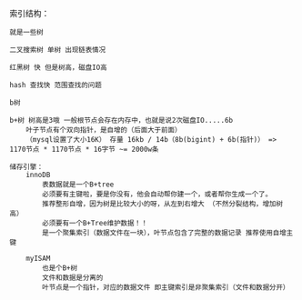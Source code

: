 

索引结构：

    就是一些树
    
    二叉搜索树 单树 出现链表情况
    
    红黑树 快 但是树高，磁盘IO高
    
    hash 查找快 范围查找的问题
    
    b树 
    
    b+树 树高是3哦 一般根节点会存在内存中，也就是说2次磁盘IO.....6b
        叶子节点有个双向指针，是自增的（后面大于前面）
        （mysql设置了大小16K） 存量 16kb / 14b（8b(bigint) + 6b(指针)） => 1170节点 * 1170节点 * 16字节 ~= 2000w条
        
    储存引擎：
        innoDB
            表数据就是一个B+tree
            必须要有主键啦，要是你没有，他会自动帮你建一个，或者帮你生成一个了。
            推荐整形自增，因为树是比较大小的呀，从左到右增大 （不然分裂结构，增加树高）
            必须要有一个B+Tree维护数据！！
            是一个聚集索引（数据文件在一块），叶节点包含了完整的数据记录 推荐使用自增主键
            
        myISAM
            也是个B+树
            文件和数据是分离的
            叶节点是一个指针，对应的数据文件 即主键索引是非聚集索引（文件和数据分开）
    
  